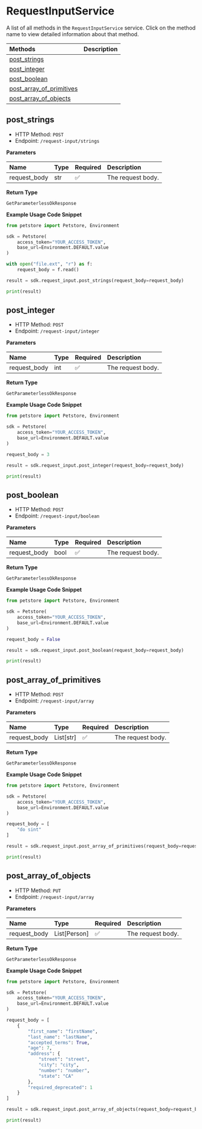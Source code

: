 # RequestInputService

A list of all methods in the `RequestInputService` service. Click on the method name to view detailed information about that method.

| Methods                                               | Description |
| :---------------------------------------------------- | :---------- |
| [post_strings](#post_strings)                         |             |
| [post_integer](#post_integer)                         |             |
| [post_boolean](#post_boolean)                         |             |
| [post_array_of_primitives](#post_array_of_primitives) |             |
| [post_array_of_objects](#post_array_of_objects)       |             |

## post_strings

- HTTP Method: `POST`
- Endpoint: `/request-input/strings`

**Parameters**

| Name         | Type | Required | Description       |
| :----------- | :--- | :------- | :---------------- |
| request_body | str  | ✅       | The request body. |

**Return Type**

`GetParameterlessOkResponse`

**Example Usage Code Snippet**

```python
from petstore import Petstore, Environment

sdk = Petstore(
    access_token="YOUR_ACCESS_TOKEN",
    base_url=Environment.DEFAULT.value
)

with open("file.ext", "r") as f:
    request_body = f.read()

result = sdk.request_input.post_strings(request_body=request_body)

print(result)
```

## post_integer

- HTTP Method: `POST`
- Endpoint: `/request-input/integer`

**Parameters**

| Name         | Type | Required | Description       |
| :----------- | :--- | :------- | :---------------- |
| request_body | int  | ✅       | The request body. |

**Return Type**

`GetParameterlessOkResponse`

**Example Usage Code Snippet**

```python
from petstore import Petstore, Environment

sdk = Petstore(
    access_token="YOUR_ACCESS_TOKEN",
    base_url=Environment.DEFAULT.value
)

request_body = 3

result = sdk.request_input.post_integer(request_body=request_body)

print(result)
```

## post_boolean

- HTTP Method: `POST`
- Endpoint: `/request-input/boolean`

**Parameters**

| Name         | Type | Required | Description       |
| :----------- | :--- | :------- | :---------------- |
| request_body | bool | ✅       | The request body. |

**Return Type**

`GetParameterlessOkResponse`

**Example Usage Code Snippet**

```python
from petstore import Petstore, Environment

sdk = Petstore(
    access_token="YOUR_ACCESS_TOKEN",
    base_url=Environment.DEFAULT.value
)

request_body = False

result = sdk.request_input.post_boolean(request_body=request_body)

print(result)
```

## post_array_of_primitives

- HTTP Method: `POST`
- Endpoint: `/request-input/array`

**Parameters**

| Name         | Type      | Required | Description       |
| :----------- | :-------- | :------- | :---------------- |
| request_body | List[str] | ✅       | The request body. |

**Return Type**

`GetParameterlessOkResponse`

**Example Usage Code Snippet**

```python
from petstore import Petstore, Environment

sdk = Petstore(
    access_token="YOUR_ACCESS_TOKEN",
    base_url=Environment.DEFAULT.value
)

request_body = [
    "do sint"
]

result = sdk.request_input.post_array_of_primitives(request_body=request_body)

print(result)
```

## post_array_of_objects

- HTTP Method: `PUT`
- Endpoint: `/request-input/array`

**Parameters**

| Name         | Type         | Required | Description       |
| :----------- | :----------- | :------- | :---------------- |
| request_body | List[Person] | ✅       | The request body. |

**Return Type**

`GetParameterlessOkResponse`

**Example Usage Code Snippet**

```python
from petstore import Petstore, Environment

sdk = Petstore(
    access_token="YOUR_ACCESS_TOKEN",
    base_url=Environment.DEFAULT.value
)

request_body = [
    {
        "first_name": "firstName",
        "last_name": "lastName",
        "accepted_terms": True,
        "age": 7,
        "address": {
            "street": "street",
            "city": "city",
            "number": "number",
            "state": "CA"
        },
        "required_deprecated": 1
    }
]

result = sdk.request_input.post_array_of_objects(request_body=request_body)

print(result)
```
